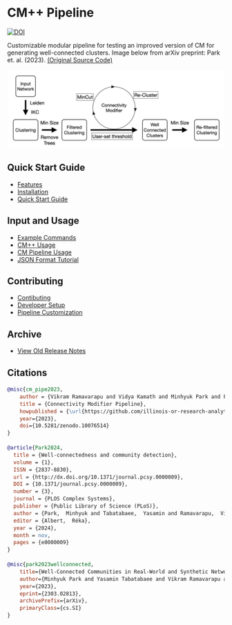 # CM++ Pipeline

[![DOI](https://zenodo.org/badge/599799149.svg)](https://zenodo.org/doi/10.5281/zenodo.10076513)

Customizable modular pipeline for testing an improved version of CM for generating well-connected clusters. Image below from arXiv preprint: Park et. al. (2023). [(Original Source Code)](https://github.com/illinois-or-research-analytics/cm_pipeline/tree/main)

![cm_pipeline Overview](figures/cm_pp_overview.png)

## Quick Start Guide

- [Features](features.md)
- [Installation](installation.md)
- [Quick Start Guide](quickstart.md)

## Input and Usage

- [Example Commands](examples.md)
- [CM++ Usage](cmpp.md)
- [CM Pipeline Usage](pipeline_usage.md)
- [JSON Format Tutorial](json_format.md)

## Contributing

- [Contibuting](contributions.md)
- [Developer Setup](dev_setup.md)
- [Pipeline Customization](pipeline_customization.md)

## Archive

- [View Old Release Notes](https://github.com/illinois-or-research-analytics/cm_pipeline/releases)

## Citations

```bibtex
@misc{cm_pipe2023,
    author = {Vikram Ramavarapu and Vidya Kamath and Minhyuk Park and Fabio Ayres and George Chacko},
    title = {Connectivity Modifier Pipeline},
    howpublished = {\url{https://github.com/illinois-or-research-analytics/cm_pipeline}},
    year={2023},
    doi={10.5281/zenodo.10076514}
}

@article{Park2024,
  title = {Well-connectedness and community detection},
  volume = {1},
  ISSN = {2837-8830},
  url = {http://dx.doi.org/10.1371/journal.pcsy.0000009},
  DOI = {10.1371/journal.pcsy.0000009},
  number = {3},
  journal = {PLOS Complex Systems},
  publisher = {Public Library of Science (PLoS)},
  author = {Park,  Minhyuk and Tabatabaee,  Yasamin and Ramavarapu,  Vikram and Liu,  Baqiao and Pailodi,  Vidya Kamath and Ramachandran,  Rajiv and Korobskiy,  Dmitriy and Ayres,  Fabio and Chacko,  George and Warnow,  Tandy},
  editor = {Albert,  Réka},
  year = {2024},
  month = nov,
  pages = {e0000009}
}

@misc{park2023wellconnected,
    title={Well-Connected Communities in Real-World and Synthetic Networks}, 
    author={Minhyuk Park and Yasamin Tabatabaee and Vikram Ramavarapu and Baqiao Liu and Vidya Kamath Pailodi and Rajiv Ramachandran and Dmitriy Korobskiy and Fabio Ayres and George Chacko and Tandy Warnow},
    year={2023},
    eprint={2303.02813},
    archivePrefix={arXiv},
    primaryClass={cs.SI}
}
```
